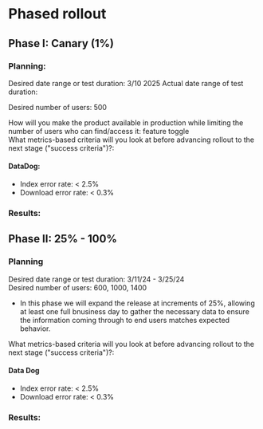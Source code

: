 # Phased rollout 

## Phase I: Canary (1%)
### Planning: 
Desired date range or test duration: 3/10 2025
Actual date range of test duration: 

Desired number of users: 500  

How will you make the product available in production while limiting the number of users who can find/access it: feature toggle  
What metrics-based criteria will you look at before advancing rollout to the next stage ("success criteria")?:  

#### DataDog:
     
- Index error rate: < 2.5%
- Download error rate: < 0.3%

### Results:  


## Phase II: 25% - 100%
### Planning 
Desired date range or test duration: 3/11/24 - 3/25/24  
Desired number of users: 600, 1000, 1400
- In this phase we will expand the release at increments of 25%, allowing at least one full bnusiness day to gather the necessary data to ensure the information coming through to end users matches expected behavior.

What metrics-based criteria will you look at before advancing rollout to the next stage ("success criteria")?:  
#### Data Dog

     
- Index error rate: < 2.5%
- Download error rate: < 0.3%

### Results:  
